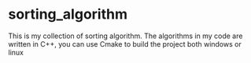 # sorting_algorithm
This is my collection of sorting algorithm. The algorithms in my code are written in C++, you can use Cmake to build the project both windows or linux

